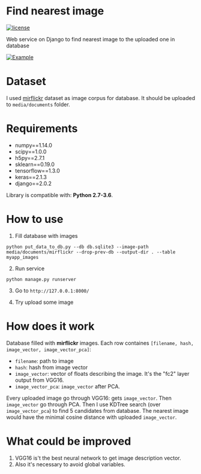 # Find nearest image

[![license](https://img.shields.io/github/license/mashape/apistatus.svg?maxAge=2592000)](https://github.com/Donskov7/find_nearest_image/blob/master/LICENSE)

Web service on Django to find nearest image to the uploaded one in database

[![Example](https://img.youtube.com/vi/WrgNBYMUhQw/0.jpg)](https://www.youtube.com/watch?v=WrgNBYMUhQw)

# Dataset
I used [mirflickr](http://press.liacs.nl/mirflickr/#sec_download) dataset as image corpus for database.
It should be uploaded to `media/documents` folder.

# Requirements
- numpy==1.14.0
- scipy==1.0.0
- h5py==2.7.1
- sklearn==0.19.0
- tensorflow==1.3.0
- keras==2.1.3
- django==2.0.2

Library is compatible with: __Python 2.7-3.6__.

# How to use
1. Fill database with images

```python put_data_to_db.py --db db.sqlite3 --image-path media/documents/mirflickr --drop-prev-db --output-dir . --table myapp_images```

2. Run service

```python manage.py runserver```

3. Go to ```http://127.0.0.1:8000/``` 

4. Try upload some image

# How does it work
Database filled with **mirflickr** images. 
Each row containes `[filename, hash, image_vector, image_vector_pca]`:
  - `filename`: path to image
  - `hash`: hash from image vector
  - `image_vector`: vector of floats describing the image. It's the "fc2" layer output from VGG16.
  - `image_vector_pca`: `image_vector` after PCA.

Every uploaded image go through VGG16: gets `image_vector`.
Then `image_vector` go through PCA.
Then I use KDTree search (over `image_vector_pca`) to find 5 candidates from database.
The nearest image would have the minimal cosine distance with uploaded `image_vector`.

# What could be improved
1. VGG16 is't the best neural network to get image description vector.
2. Also it's necessary to avoid global variables.
